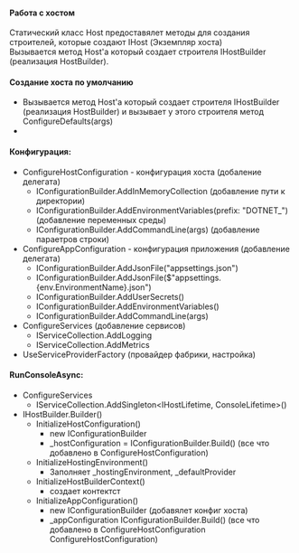 #### Работа с хостом
Статический класс Host предоставялет методы для создания строителей, которые создают IHost (Экземпляр хоста)  
Вызывается метод Host'а который создает строителя IHostBuilder (реализация HostBuilder).  

#### Создание хоста по умолчанию
  - Вызывается метод Host'а который создает строителя IHostBuilder (реализация HostBuilder) и вызывает у этого строителя метод ConfigureDefaults(args)
  -  
#### Конфигурация:
  - ConfigureHostConfiguration - конфигурация хоста (добаление делегата)
    - IConfigurationBuilder.AddInMemoryCollection (добавление пути к директории)
    - IConfigurationBuilder.AddEnvironmentVariables(prefix: "DOTNET_") (добавление переменных среды)
    - IConfigurationBuilder.AddCommandLine(args) (добавление параетров строки)
  - ConfigureAppConfiguration - конфигурация приложения (добавление делегата)
    - IConfigurationBuilder.AddJsonFile("appsettings.json")
    - IConfigurationBuilder.AddJsonFile($"appsettings.{env.EnvironmentName}.json")
    - IConfigurationBuilder.AddUserSecrets()
    - IConfigurationBuilder.AddEnvironmentVariables()
    - IConfigurationBuilder.AddCommandLine(args)
  - ConfigureServices (добавление сервисов)
    - IServiceCollection.AddLogging
    - IServiceCollection.AddMetrics
  - UseServiceProviderFactory (провайдер фабрики, настройка)  
#### RunConsoleAsync:
  - ConfigureServices
    - IServiceCollection.AddSingleton<IHostLifetime, ConsoleLifetime>()
  - IHostBuilder.Builder()
    - InitializeHostConfiguration()
      - new IConfigurationBuilder
      - _hostConfiguration = IConfigurationBuilder.Build() (все что добавлено в ConfigureHostConfiguration)
    - InitializeHostingEnvironment()
      - Заполняет _hostingEnvironment, _defaultProvider
    - InitializeHostBuilderContext()
      - создает контектст
    - InitializeAppConfiguration()
      - new IConfigurationBuilder (добавялет конфиг хоста)
      - _appConfiguration IConfigurationBuilder.Build() (все что добавлено в ConfigureHostConfiguration ConfigureHostConfiguration)

